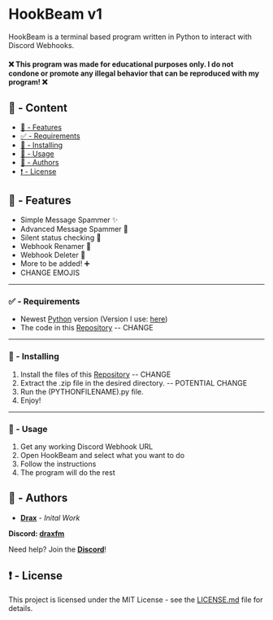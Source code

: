 # HookBeam v1

HookBeam is a terminal based program written in Python to interact with Discord Webhooks.

#### :x: This program was made for educational purposes only. I do not condone or promote any illegal behavior that can be reproduced with my program! :x:

## :large_blue_circle: - Content
- [:100: - Features](#features)
- [:white_check_mark: - Requirements](#requirements)
- [:hammer: - Installing](#installing)
- [:toolbox:  - Usage](#usage)
- [:wave: - Authors](#authors)
- [:exclamation: - License](#license)

## <a id="features"></a> :100: - Features

- Simple Message Spammer :sparkles:
- Advanced Message Spammer :round_pushpin:
- Silent status checking :key:
- Webhook Renamer :key:
- Webhook Deleter :syringe:
- More to be added! :heavy_plus_sign:
- CHANGE EMOJIS

---

### <a id="requirements"></a> :white_check_mark: - Requirements

* Newest [Python](https://www.python.org) version (Version I use: [here](https://www.python.org/ftp/python/3.12.2/python-3.12.2-amd64.exe))
* The code in this [Repository](https://github.com/DraxFM/DraxPloit-Grabber/archive/refs/heads/main.zip) -- CHANGE

---

### <a id="installing"></a> :hammer: - Installing

1. Install the files of this [Repository](https://github.com/DraxFM/DraxPloit-Grabber/archive/refs/heads/main.zip) -- CHANGE
2. Extract the .zip file in the desired directory. -- POTENTIAL CHANGE
3. Run the (PYTHONFILENAME).py file.
4. Enjoy!

---

### <a id="usage"></a> :toolbox: - Usage

1. Get any working Discord Webhook URL
2. Open HookBeam and select what you want to do
3. Follow the instructions
4. The program will do the rest

## <a id="authors"></a> :wave: - Authors

* [**Drax**](https://github.com/DraxFM) - *Inital Work*

**Discord: [draxfm](https://discord.com/users/654343206275907585)**

Need help? Join the [**Discord**](https://discord.gg/sEXECdC3Et)!

## <a id="license"></a> :exclamation: - License

This project is licensed under the MIT License - see the [LICENSE.md](LICENSE) file for details.
